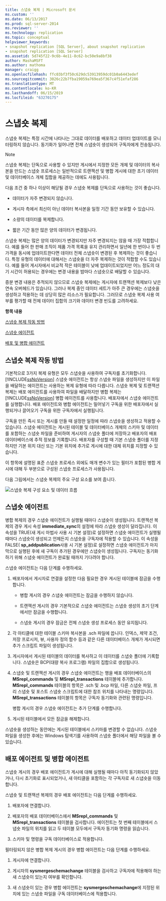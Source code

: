 ```yaml
---
title: 스냅숏 복제 | Microsoft 문서
ms.custom: ''
ms.date: 06/13/2017
ms.prod: sql-server-2014
ms.reviewer: ''
ms.technology: replication
ms.topic: conceptual
helpviewer_keywords:
- snapshot replication [SQL Server], about snapshot replication
- snapshot replication [SQL Server]
ms.assetid: 5d745f22-9c6b-4e11-8c62-bc50e9a8bf38
author: MashaMSFT
ms.author: mathoma
manager: craigg
ms.openlocfilehash: ffc03bf3f50c629dc53913959dc01b0a6443edef
ms.sourcegitcommit: 3026c22b7fba19059a769ea5f367c4f51efaf286
ms.translationtype: MT
ms.contentlocale: ko-KR
ms.lasthandoff: 06/15/2019
ms.locfileid: "63270175"
---
```

# <a name="snapshot-replication"></a>스냅숏 복제
  스냅숏 복제는 특정 시간에 나타나는 그대로 데이터를 배포하고 데이터 업데이트를 모니터링하지 않습니다. 동기화가 일어나면 전체 스냅숏이 생성되어 구독자에게 전송됩니다.  
  
> [!NOTE]  
>  스냅숏 복제는 단독으로 사용할 수 있지만 게시에서 지정한 모든 개체 및 데이터의 복사본을 만드는 스냅숏 프로세스는 일반적으로 트랜잭션 및 병합 게시에 대한 초기 데이터 및 데이터베이스 개체 집합을 제공하는 데에도 사용됩니다.  
  
 다음 조건 중 하나 이상이 해당될 경우 스냅숏 복제를 단독으로 사용하는 것이 좋습니다.  
  
-   데이터가 자주 변경되지 않습니다.  
  
-   게시자 측에서 최신이 아닌 데이터 복사본을 일정 기간 동안 보유할 수 있습니다.  
  
-   소량의 데이터를 복제합니다.  
  
-   짧은 기간 동안 많은 양의 데이터가 변경됩니다.  
  
 스냅숏 복제는 많은 양의 데이터가 변경되지만 자주 변경되지는 않을 때 가장 적합합니다. 예를 들어 한 판매 조직이 제품 가격 목록을 유지 관리하면서 일년에 한 번이나 두 번 가격을 동시에 업데이트한다면 데이터 전체 스냅숏이 변경된 후 복제하는 것이 좋습니다. 특정 유형의 데이터에 대해서는 스냅숏을 더 자주 복제하는 것이 적합할 수도 있습니다. 예를 들어 게시자에서 비교적 작은 테이블이 낮에 업데이트되었지만 어느 정도의 대기 시간이 허용되는 경우에는 변경 내용을 밤마다 스냅숏으로 배달할 수 있습니다.  
  
 증분 변경 내용은 추적되지 않으므로 스냅숏 복제에는 게시자에 트랜잭션 복제보다 낮은 연속 오버헤드가 있습니다. 그러나 복제 중인 데이터 세트가 아주 큰 경우에는 스냅숏을 생성하고 적용하는 데 상당히 많은 리소스가 필요합니다. 그러므로 스냅숏 복제 사용 여부를 평가할 때 전체 데이터 집합의 크기와 데이터 변경 빈도를 고려하세요.  
  
 **항목 내용**  
  
 [스냅숏 복제 작동 방법](#HowWorks)  
  
 [스냅숏 에이전트](#SnapshotAgent)  
  
 [배포 및 병합 에이전트](#DistAgent)  
  
##  <a name="HowWorks"></a> 스냅숏 복제 작동 방법  
 기본적으로 3가지 복제 유형은 모두 스냅숏을 사용하여 구독자를 초기화합니다. [!INCLUDE[ssNoVersion](../../includes/ssnoversion-md.md)] 스냅숏 에이전트는 항상 스냅숏 파일을 생성하지만 이 파일을 배달하는 에이전트는 사용하는 복제 유형에 따라 다릅니다. 스냅숏 복제 및 트랜잭션 복제는 배포 에이전트를 사용하여 파일을 배달하지만 병합 복제는 [!INCLUDE[ssNoVersion](../../includes/ssnoversion-md.md)] 병합 에이전트를 사용합니다. 배포자에서 스냅숏 에이전트를 실행합니다. 배포 에이전트와 병합 에이전트는 밀어넣기 구독을 위한 배포자에서 실행되거나 끌어오기 구독을 위한 구독자에서 실행됩니다.  
  
 구독을 만든 즉시 또는 게시를 만들 때 설정한 일정에 따라 스냅숏을 생성하고 적용할 수 있습니다. 스냅숏 에이전트는 게시된 테이블 및 데이터베이스 개체의 스키마 및 데이터를 포함하는 스냅숏 파일을 준비하여 게시자의 스냅숏 폴더에 저장하고 배포자의 배포 데이터베이스에 추적 정보를 기록합니다. 배포자를 구성할 때 기본 스냅숏 폴더를 지정하지만 기본 위치 대신 또는 기본 위치에 추가로 게시에 대한 대체 위치를 지정할 수 있습니다.  
  
 이 항목에 설명된 표준 스냅숏 프로세스 외에도 매개 변수가 있는 필터가 포함된 병합 게시에 대해 두 부분으로 구성된 스냅숏 프로세스가 사용됩니다.  
  
 다음 그림에서는 스냅숏 복제의 주요 구성 요소를 보여 줍니다.  
  
 ![스냅숏 복제 구성 요소 및 데이터 흐름](media/snapshot.gif "Snapshot replication components and data flow")  
  
##  <a name="SnapshotAgent"></a> 스냅숏 에이전트  
 병합 복제의 경우 스냅숏 에이전트가 실행될 때마다 스냅숏이 생성됩니다. 트랜잭션 복제의 경우 게시 속성 **immediate_sync**의 설정에 따라 스냅숏 생성이 달라집니다. 이 속성을 TRUE(새 게시 마법사 사용 시 기본 설정)로 설정하면 스냅숏 에이전트가 실행될 때마다 스냅숏이 생성되고 언제든지 스냅숏을 구독자에 적용할 수 있습니다. 이 속성을 FALSE( **sp_addpublication**사용 시 기본 설정)로 설정하면 스냅숏 에이전트가 마지막으로 실행된 후에 새 구독이 추가된 경우에만 스냅숏이 생성됩니다. 구독자는 동기화하기 위해 스냅숏 에이전트가 완료될 때까지 기다려야 합니다.  
  
 스냅숏 에이전트는 다음 단계를 수행하세요.  
  
1.  배포자에서 게시자로 연결을 설정한 다음 필요한 경우 게시된 테이블에 잠금을 수행합니다.  
  
    -   병합 게시의 경우 스냅숏 에이전트는 잠금을 수행하지 않습니다.  
  
    -   트랜잭션 게시의 경우 기본적으로 스냅숏 에이전트는 스냅숏 생성의 초기 단계에서만 잠금을 수행합니다.  
  
    -   스냅숏 게시의 경우 잠금은 전체 스냅숏 생성 프로세스 동안 유지됩니다.  
  
2.  각 아티클에 대한 테이블 스키마 복사본을 .sch 파일에 씁니다. 인덱스, 제약 조건, 저장 프로시저, 뷰, 사용자 정의 함수 등과 같은 다른 데이터베이스 개체가 게시되면 추가 스크립트 파일이 생성됩니다.  
  
3.  게시자에서 게시된 테이블의 데이터를 복사하고 이 데이터를 스냅숏 폴더에 기록합니다. 스냅숏은 BCP(대량 복사 프로그램) 파일의 집합으로 생성됩니다.  
  
4.  스냅숏 및 트랜잭션 게시의 경우 스냅숏 에이전트는 행을 배포 데이터베이스의 **MSrepl_commands** 및 **MSrepl_transactions** 테이블에 추가합니다. **MSrepl_commands** 테이블의 항목은 .sch 및 .bcp 파일, 다른 스냅숏 파일, 프리 스냅숏 및 포스트 스냅숏 스크립트에 대한 참조 위치를 나타내는 명령입니다. **MSrepl_transactions** 테이블의 항목은 구독자 동기화와 관련된 명령입니다.  
  
     병합 게시의 경우 스냅숏 에이전트는 추가 단계를 수행합니다.  
  
5.  게시된 테이블에서 모든 잠금을 해제합니다.  
  
 스냅숏을 생성하는 동안에는 게시된 테이블에서 스키마를 변경할 수 없습니다. 스냅숏 파일을 생성한 후에는 Windows 탐색기를 사용하여 스냅숏 폴더에서 해당 파일을 볼 수 있습니다.  
  
##  <a name="DistAgent"></a> 배포 에이전트 및 병합 에이전트  
 스냅숏 게시의 경우 배포 에이전트가 게시에 대해 실행될 때마다 아직 동기화되지 않았거나, 다시 초기화로 표시되었거나, 새 아티클을 포함하는 각 구독자로 새 스냅숏을 이동합니다.  
  
 스냅숏 및 트랜잭션 복제의 경우 배포 에이전트는 다음 단계를 수행하세요.  
  
1.  배포자에 연결합니다.  
  
2.  배포자의 배포 데이터베이스에서 **MSrepl_commands** 및 **MSrepl_transactions** 테이블을 검사합니다. 에이전트는 첫 번째 테이블에서 스냅숏 파일의 위치를 읽고 두 테이블 모두에서 구독자 동기화 명령을 읽습니다.  
  
3.  스키마 및 명령을 구독 데이터베이스로 적용합니다.  
  
 필터링되지 않은 병합 복제 게시의 경우 병합 에이전트는 다음 단계를 수행하세요.  
  
1.  게시자에 연결합니다.  
  
2.  게시자의 **sysmergeschemachange** 테이블을 검사하고 구독자에 적용해야 하는 새 스냅숏이 있는지 여부를 확인합니다.  
  
3.  새 스냅숏이 있는 경우 병합 에이전트는 **sysmergeschemachange**에 지정된 위치에 있는 스냅숏 파일을 구독 데이터베이스에 적용합니다.  
  
  
